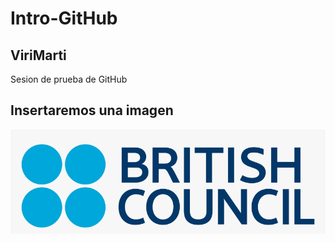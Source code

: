 # Intro-GitHub


## ViriMarti
Sesion de prueba de GitHub 


## Insertaremos una imagen
![hack](img/british.png)